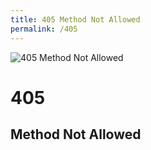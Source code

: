 ```yaml
---
title: 405 Method Not Allowed
permalink: /405
---
```

<div class="status-page-container">
<div>
    <img src="https://s-media-cache-ak0.pinimg.com/736x/1b/df/05/1bdf05f22e6b77161674d25e7b0d62b4.jpg" alt="405 Method Not Allowed" />
    <h1>405</h1>
    <h2>Method Not Allowed</h2>
</div>
</div>
